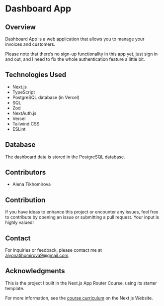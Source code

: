 # Dashboard App

## Overview

Dashboard App is a web application that allows you to manage your invoices and customers.

Please note that there’s no sign-up functionality in this app yet, just sign in and out, and I need to fix the whole authentication feature a little bit.

## Technologies Used

- Next.js
- TypeScript
- PostgreSQL database (in Vercel)
- SQL
- Zod
- NextAuth.js
- Vercel
- Tailwind CSS
- ESLint

## Database

The dashboard data is stored in the PostgreSQL database.

## Contributors

- Alena Tikhomirova

## Contribution

If you have ideas to enhance this project or encounter any issues, feel free to contribute by opening an issue or submitting a pull request. Your input is highly valued!

## Contact

For inquiries or feedback, please contact me at alyonatihomirova9@gmail.com.

## Acknowledgments

This is the project I built in the Next.js App Router Course, using its starter template.

For more information, see the [course curriculum](https://nextjs.org/learn) on the Next.js Website.
